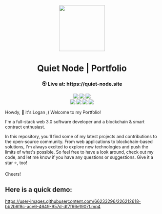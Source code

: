 <p align="center">
<br />
<a href="https://quiet-node.site"><img src="https://github.com/quiet-node/portfolio-v2/blob/main/public/quiet-node.ico?raw=true" width="150" alt=""/></a>
<h1 align="center">Quiet Node | Portfolio </h1>
</p>

<h3 align="center"> 🏵️ Live at: https://quiet-node.site </h3>

<div align="center">

![](https://img.shields.io/badge/TypeScript-4.9.3-blue?style=flat-square&logo=typescript)
![](https://img.shields.io/badge/React.js-18.2.0-blue?style=flat-square&logo=react)
![](https://img.shields.io/badge/Vite.js-4.1.0-blue?style=flat-square&logo=vite) <br />
![](https://img.shields.io/badge/Tailwindcss-3.2.7-blue?style=flat-square&logo=tailwindcss)
![](https://img.shields.io/badge/FramerMotion-10.2.5-blue?style=flat-square&logo=framer)
![](https://img.shields.io/badge/Figma-116.7.103-blue?style=flat-square&logo=figma)
![](https://img.shields.io/badge/Vercel-28.15.3-blue?style=flat-square&logo=vercel)

</div>

Howdy, 👋 it's Logan ;) Welcome to my Portfolio!

I'm a full-stack web 3.0 software developer and a blockchain & smart contract enthusiast.

In this repository, you'll find some of my latest projects and contributions to the open-source community. From web applications to blockchain-based solutions, I'm always excited to explore new technologies and push the limits of what's possible. So feel free to have a look around, check out my code, and let me know if you have any questions or suggestions. Give it a star ⭐️, too!

Cheers!

## Here is a quick demo:

https://user-images.githubusercontent.com/66233296/226212618-bb2b6f8c-ace6-4649-957d-df7f66e1907f.mp4
